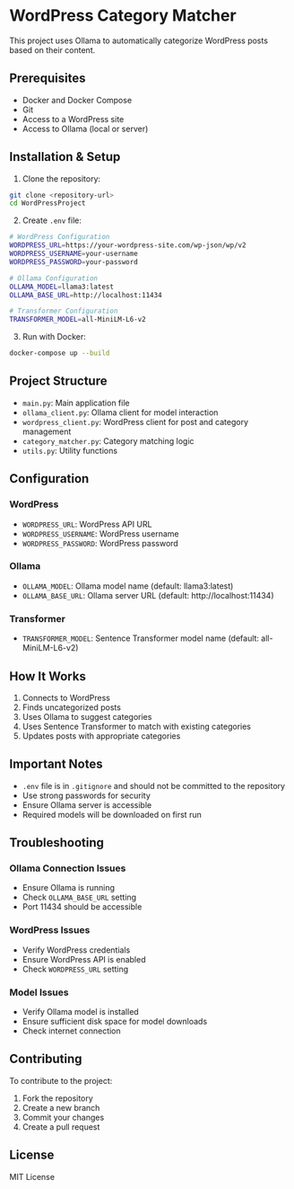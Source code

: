 # WordPress Category Matcher

This project uses Ollama to automatically categorize WordPress posts based on their content.

## Prerequisites

- Docker and Docker Compose
- Git
- Access to a WordPress site
- Access to Ollama (local or server)

## Installation & Setup

1. Clone the repository:
```bash
git clone <repository-url>
cd WordPressProject
```

2. Create `.env` file:
```bash
# WordPress Configuration
WORDPRESS_URL=https://your-wordpress-site.com/wp-json/wp/v2
WORDPRESS_USERNAME=your-username
WORDPRESS_PASSWORD=your-password

# Ollama Configuration
OLLAMA_MODEL=llama3:latest
OLLAMA_BASE_URL=http://localhost:11434

# Transformer Configuration
TRANSFORMER_MODEL=all-MiniLM-L6-v2
```

3. Run with Docker:
```bash
docker-compose up --build
```

## Project Structure

- `main.py`: Main application file
- `ollama_client.py`: Ollama client for model interaction
- `wordpress_client.py`: WordPress client for post and category management
- `category_matcher.py`: Category matching logic
- `utils.py`: Utility functions

## Configuration

### WordPress
- `WORDPRESS_URL`: WordPress API URL
- `WORDPRESS_USERNAME`: WordPress username
- `WORDPRESS_PASSWORD`: WordPress password

### Ollama
- `OLLAMA_MODEL`: Ollama model name (default: llama3:latest)
- `OLLAMA_BASE_URL`: Ollama server URL (default: http://localhost:11434)

### Transformer
- `TRANSFORMER_MODEL`: Sentence Transformer model name (default: all-MiniLM-L6-v2)

## How It Works

1. Connects to WordPress
2. Finds uncategorized posts
3. Uses Ollama to suggest categories
4. Uses Sentence Transformer to match with existing categories
5. Updates posts with appropriate categories

## Important Notes

- `.env` file is in `.gitignore` and should not be committed to the repository
- Use strong passwords for security
- Ensure Ollama server is accessible
- Required models will be downloaded on first run

## Troubleshooting

### Ollama Connection Issues
- Ensure Ollama is running
- Check `OLLAMA_BASE_URL` setting
- Port 11434 should be accessible

### WordPress Issues
- Verify WordPress credentials
- Ensure WordPress API is enabled
- Check `WORDPRESS_URL` setting

### Model Issues
- Verify Ollama model is installed
- Ensure sufficient disk space for model downloads
- Check internet connection

## Contributing

To contribute to the project:
1. Fork the repository
2. Create a new branch
3. Commit your changes
4. Create a pull request

## License

MIT License 